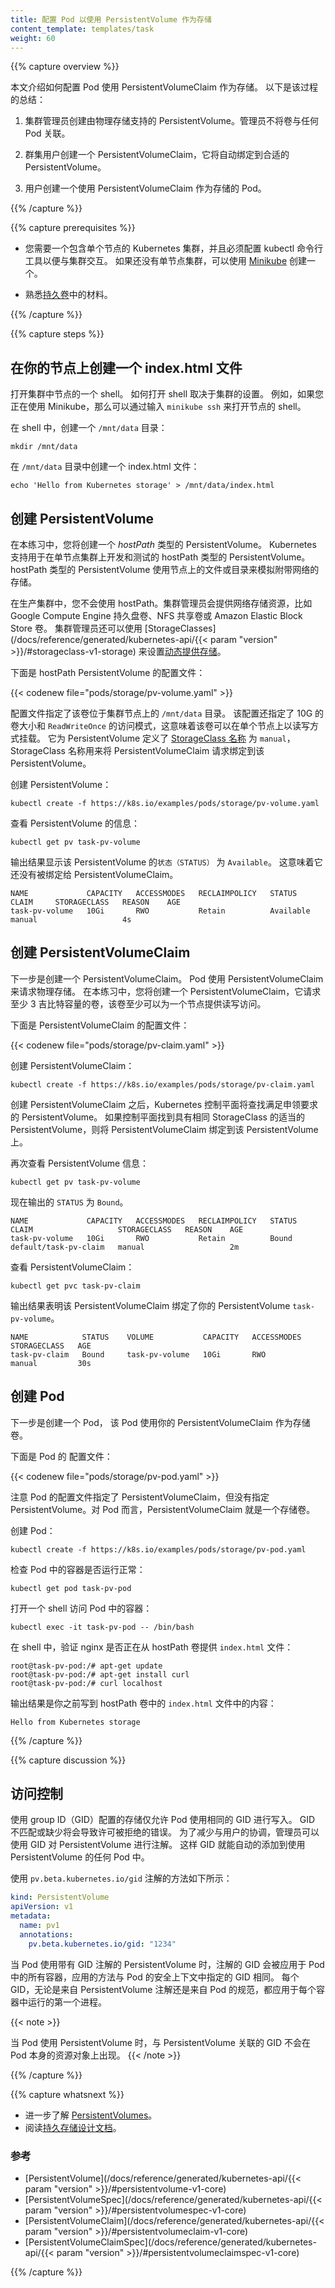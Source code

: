 ```yaml
---
title: 配置 Pod 以使用 PersistentVolume 作为存储
content_template: templates/task
weight: 60
---
```


<!--
---
title: Configure a Pod to Use a PersistentVolume for Storage
content_template: templates/task
weight: 60
---
-->

{{% capture overview %}}

<!--
This page shows how to configure a Pod to use a PersistentVolumeClaim for storage.
Here is a summary of the process:

1. A cluster administrator creates a PersistentVolume that is backed by physical
storage. The administrator does not associate the volume with any Pod.

1. A cluster user creates a PersistentVolumeClaim, which gets automatically
bound to a suitable PersistentVolume.

1. The user creates a Pod that uses the PersistentVolumeClaim as storage.
-->

本文介绍如何配置 Pod 使用 PersistentVolumeClaim 作为存储。
以下是该过程的总结：

1. 集群管理员创建由物理存储支持的 PersistentVolume。管理员不将卷与任何 Pod 关联。

1. 群集用户创建一个 PersistentVolumeClaim，它将自动绑定到合适的 PersistentVolume。

1. 用户创建一个使用 PersistentVolumeClaim 作为存储的 Pod。

{{% /capture %}}

{{% capture prerequisites %}}

<!--
* You need to have a Kubernetes cluster that has only one Node, and the kubectl
command-line tool must be configured to communicate with your cluster. If you
do not already have a single-node cluster, you can create one by using
[Minikube](/docs/getting-started-guides/minikube).

* Familiarize yourself with the material in
[Persistent Volumes](/docs/concepts/storage/persistent-volumes/).
-->

* 您需要一个包含单个节点的 Kubernetes 集群，并且必须配置 kubectl 命令行工具以便与集群交互。
如果还没有单节点集群，可以使用 [Minikube](/docs/getting-started-guides/minikube) 创建一个。

* 熟悉[持久卷](/docs/concepts/storage/persistent-volumes/)中的材料。

{{% /capture %}}

{{% capture steps %}}

<!--
## Create an index.html file on your Node

Open a shell to the Node in your cluster. How you open a shell depends on how
you set up your cluster. For example, if you are using Minikube, you can open a
shell to your Node by entering `minikube ssh`.

In your shell, create a `/mnt/data` directory:
-->

## 在你的节点上创建一个 index.html 文件

打开集群中节点的一个 shell。
如何打开 shell 取决于集群的设置。
例如，如果您正在使用 Minikube，那么可以通过输入 `minikube ssh` 来打开节点的 shell。

在 shell 中，创建一个 `/mnt/data` 目录：

    mkdir /mnt/data

<!--
In the `/mnt/data` directory, create an `index.html` file:
-->

在 `/mnt/data` 目录中创建一个 index.html 文件：

    echo 'Hello from Kubernetes storage' > /mnt/data/index.html

<!--
## Create a PersistentVolume

In this exercise, you create a *hostPath* PersistentVolume. Kubernetes supports
hostPath for development and testing on a single-node cluster. A hostPath
PersistentVolume uses a file or directory on the Node to emulate network-attached storage.
-->

## 创建 PersistentVolume

在本练习中，您将创建一个 *hostPath* 类型的 PersistentVolume。
Kubernetes 支持用于在单节点集群上开发和测试的 hostPath 类型的 PersistentVolume。
hostPath 类型的 PersistentVolume 使用节点上的文件或目录来模拟附带网络的存储。

<!--
In a production cluster, you would not use hostPath. Instead a cluster administrator
would provision a network resource like a Google Compute Engine persistent disk,
an NFS share, or an Amazon Elastic Block Store volume. Cluster administrators can also
use [StorageClasses](/docs/reference/generated/kubernetes-api/{{< param "version" >}}/#storageclass-v1-storage)
to set up
[dynamic provisioning](https://kubernetes.io/blog/2016/10/dynamic-provisioning-and-storage-in-kubernetes).

Here is the configuration file for the hostPath PersistentVolume:
-->

在生产集群中，您不会使用 hostPath。集群管理员会提供网络存储资源，比如 Google Compute Engine 持久盘卷、NFS 共享卷或 Amazon Elastic Block Store 卷。
集群管理员还可以使用 [StorageClasses](/docs/reference/generated/kubernetes-api/{{< param "version" >}}/#storageclass-v1-storage) 来设置[动态提供存储](https://kubernetes.io/blog/2016/10/dynamic-provisioning-and-storage-in-kubernetes)。

下面是 hostPath PersistentVolume 的配置文件：

{{< codenew file="pods/storage/pv-volume.yaml" >}}

<!--
The configuration file specifies that the volume is at `/mnt/data` on the
cluster's Node. The configuration also specifies a size of 10 gibibytes and
an access mode of `ReadWriteOnce`, which means the volume can be mounted as
read-write by a single Node. It defines the [StorageClass name](/docs/concepts/storage/persistent-volumes/#class)
`manual` for the PersistentVolume, which will be used to bind
PersistentVolumeClaim requests to this PersistentVolume.

Create the PersistentVolume:
-->

配置文件指定了该卷位于集群节点上的 `/mnt/data` 目录。
该配置还指定了 10G 的卷大小和 `ReadWriteOnce` 的访问模式，这意味着该卷可以在单个节点上以读写方式挂载。
它为 PersistentVolume 定义了 [StorageClass 名称](/docs/concepts/storage/persistent-volumes/#class) 为 `manual`，StorageClass 名称用来将 PersistentVolumeClaim 请求绑定到该 PersistentVolume。

创建 PersistentVolume：

    kubectl create -f https://k8s.io/examples/pods/storage/pv-volume.yaml

<!--
View information about the PersistentVolume:
-->

查看 PersistentVolume 的信息：

    kubectl get pv task-pv-volume

<!--
The output shows that the PersistentVolume has a `STATUS` of `Available`. This
means it has not yet been bound to a PersistentVolumeClaim.
-->

输出结果显示该 PersistentVolume 的`状态（STATUS）` 为 `Available`。
这意味着它还没有被绑定给 PersistentVolumeClaim。

    NAME             CAPACITY   ACCESSMODES   RECLAIMPOLICY   STATUS      CLAIM     STORAGECLASS   REASON    AGE
    task-pv-volume   10Gi       RWO           Retain          Available             manual                   4s

<!--
## Create a PersistentVolumeClaim

The next step is to create a PersistentVolumeClaim. Pods use PersistentVolumeClaims
to request physical storage. In this exercise, you create a PersistentVolumeClaim
that requests a volume of at least three gibibytes that can provide read-write
access for at least one Node.

Here is the configuration file for the PersistentVolumeClaim:
-->

## 创建 PersistentVolumeClaim

下一步是创建一个 PersistentVolumeClaim。
Pod 使用 PersistentVolumeClaim 来请求物理存储。
在本练习中，您将创建一个 PersistentVolumeClaim，它请求至少 3 吉比特容量的卷，该卷至少可以为一个节点提供读写访问。

下面是 PersistentVolumeClaim 的配置文件：

{{< codenew file="pods/storage/pv-claim.yaml" >}}

<!--
Create the PersistentVolumeClaim:
-->

创建 PersistentVolumeClaim：

    kubectl create -f https://k8s.io/examples/pods/storage/pv-claim.yaml

<!--
After you create the PersistentVolumeClaim, the Kubernetes control plane looks
for a PersistentVolume that satisfies the claim's requirements. If the control
plane finds a suitable PersistentVolume with the same StorageClass, it binds the
claim to the volume.

Look again at the PersistentVolume:
-->

创建 PersistentVolumeClaim 之后，Kubernetes 控制平面将查找满足申领要求的 PersistentVolume。
如果控制平面找到具有相同 StorageClass 的适当的 PersistentVolume，则将 PersistentVolumeClaim 绑定到该 PersistentVolume 上。

再次查看 PersistentVolume 信息：

    kubectl get pv task-pv-volume

<!--
Now the output shows a `STATUS` of `Bound`.
-->
现在输出的 `STATUS` 为 `Bound`。

    NAME             CAPACITY   ACCESSMODES   RECLAIMPOLICY   STATUS    CLAIM                   STORAGECLASS   REASON    AGE
    task-pv-volume   10Gi       RWO           Retain          Bound     default/task-pv-claim   manual                   2m

<!--
Look at the PersistentVolumeClaim:
-->
查看 PersistentVolumeClaim：

    kubectl get pvc task-pv-claim

<!--
The output shows that the PersistentVolumeClaim is bound to your PersistentVolume,
`task-pv-volume`.
-->

输出结果表明该 PersistentVolumeClaim 绑定了你的 PersistentVolume `task-pv-volume`。

    NAME            STATUS    VOLUME           CAPACITY   ACCESSMODES   STORAGECLASS   AGE
    task-pv-claim   Bound     task-pv-volume   10Gi       RWO           manual         30s

<!--
## Create a Pod

The next step is to create a Pod that uses your PersistentVolumeClaim as a volume.

Here is the configuration file for the Pod:
-->

## 创建 Pod

下一步是创建一个 Pod， 该 Pod 使用你的 PersistentVolumeClaim 作为存储卷。

下面是 Pod 的 配置文件：

{{< codenew file="pods/storage/pv-pod.yaml" >}}

<!--
Notice that the Pod's configuration file specifies a PersistentVolumeClaim, but
it does not specify a PersistentVolume. From the Pod's point of view, the claim
is a volume.

Create the Pod:
-->

注意 Pod 的配置文件指定了 PersistentVolumeClaim，但没有指定 PersistentVolume。对 Pod 而言，PersistentVolumeClaim 就是一个存储卷。

创建 Pod：

    kubectl create -f https://k8s.io/examples/pods/storage/pv-pod.yaml

<!--
Verify that the Container in the Pod is running;
-->

检查 Pod 中的容器是否运行正常：

    kubectl get pod task-pv-pod

<!--
Get a shell to the Container running in your Pod:
-->

打开一个 shell 访问 Pod 中的容器：

    kubectl exec -it task-pv-pod -- /bin/bash

<!--
In your shell, verify that nginx is serving the `index.html` file from the
hostPath volume:
-->

在 shell 中，验证 nginx 是否正在从 hostPath 卷提供 `index.html` 文件：

    root@task-pv-pod:/# apt-get update
    root@task-pv-pod:/# apt-get install curl
    root@task-pv-pod:/# curl localhost

<!--
The output shows the text that you wrote to the `index.html` file on the
hostPath volume:
-->

输出结果是你之前写到 hostPath 卷中的 `index.html` 文件中的内容：

    Hello from Kubernetes storage

{{% /capture %}}


{{% capture discussion %}}

<!--
## Access control

Storage configured with a group ID (GID) allows writing only by Pods using the same
GID. Mismatched or missing GIDs cause permission denied errors. To reduce the
need for coordination with users, an administrator can annotate a PersistentVolume
with a GID. Then the GID is automatically added to any Pod that uses the
PersistentVolume.

Use the `pv.beta.kubernetes.io/gid` annotation as follows:
-->

## 访问控制

使用 group ID（GID）配置的存储仅允许 Pod 使用相同的 GID 进行写入。
GID 不匹配或缺少将会导致许可被拒绝的错误。
为了减少与用户的协调，管理员可以使用 GID 对 PersistentVolume 进行注解。
这样 GID 就能自动的添加到使用 PersistentVolume 的任何 Pod 中。

使用 `pv.beta.kubernetes.io/gid` 注解的方法如下所示：

```yaml
kind: PersistentVolume
apiVersion: v1
metadata:
  name: pv1
  annotations:
    pv.beta.kubernetes.io/gid: "1234"
```

<!--
When a Pod consumes a PersistentVolume that has a GID annotation, the annotated GID
is applied to all Containers in the Pod in the same way that GIDs specified in the
Pod’s security context are. Every GID, whether it originates from a PersistentVolume
annotation or the Pod’s specification, is applied to the first process run in
each Container.
-->

当 Pod 使用带有 GID 注解的 PersistentVolume 时，注解的 GID 会被应用于 Pod 中的所有容器，应用的方法与 Pod 的安全上下文中指定的 GID 相同。
每个 GID，无论是来自 PersistentVolume 注解还是来自 Pod 的规范，都应用于每个容器中运行的第一个进程。

{{< note >}}
<!--
When a Pod consumes a PersistentVolume, the GIDs associated with the
PersistentVolume are not present on the Pod resource itself.
-->
当 Pod 使用 PersistentVolume 时，与 PersistentVolume 关联的 GID 不会在 Pod 本身的资源对象上出现。
{{< /note >}}

{{% /capture %}}


{{% capture whatsnext %}}

<!--
* Learn more about [PersistentVolumes](/docs/concepts/storage/persistent-volumes/).
* Read the [Persistent Storage design document](https://git.k8s.io/community/contributors/design-proposals/storage/persistent-storage.md).
-->

* 进一步了解 [PersistentVolumes](/docs/concepts/storage/persistent-volumes/)。
* 阅读[持久存储设计文档](https://git.k8s.io/community/contributors/design-proposals/storage/persistent-storage.md)。

<!--
### Reference
-->

### 参考

* [PersistentVolume](/docs/reference/generated/kubernetes-api/{{< param "version" >}}/#persistentvolume-v1-core)
* [PersistentVolumeSpec](/docs/reference/generated/kubernetes-api/{{< param "version" >}}/#persistentvolumespec-v1-core)
* [PersistentVolumeClaim](/docs/reference/generated/kubernetes-api/{{< param "version" >}}/#persistentvolumeclaim-v1-core)
* [PersistentVolumeClaimSpec](/docs/reference/generated/kubernetes-api/{{< param "version" >}}/#persistentvolumeclaimspec-v1-core)


{{% /capture %}}
